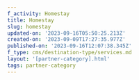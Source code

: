 ```yaml
---
f_activity: Homestay
title: Homestay
slug: homestay
updated-on: '2023-09-16T05:50:25.213Z'
created-on: '2023-09-09T17:27:35.977Z'
published-on: '2023-09-16T12:07:38.345Z'
f_type: cms/destination-type/services.md
layout: '[partner-category].html'
tags: partner-category
---
```



